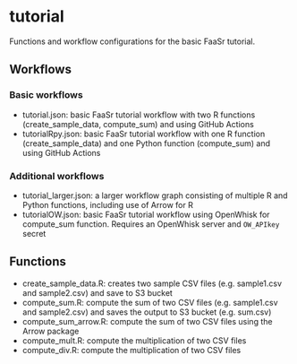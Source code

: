 # tutorial

Functions and workflow configurations for the basic FaaSr tutorial.

## Workflows

### Basic workflows

- tutorial.json: basic FaaSr tutorial workflow with two R functions (create_sample_data, compute_sum) and using GitHub Actions
- tutorialRpy.json: basic FaaSr tutorial workflow with one R function (create_sample_data) and one Python function (compute_sum) and using GitHub Actions

### Additional workflows
- tutorial_larger.json: a larger workflow graph consisting of multiple R and Python functions, including use of Arrow for R
- tutorialOW.json: basic FaaSr tutorial workflow using OpenWhisk for compute_sum function. Requires an OpenWhisk server and `OW_APIkey` secret

## Functions

- create_sample_data.R: creates two sample CSV files (e.g. sample1.csv and sample2.csv) and save to S3 bucket
- compute_sum.R: compute the sum of two CSV files (e.g. sample1.csv and sample2.csv) and saves the output to S3 bucket (e.g. sum.csv)
- compute_sum_arrow.R: compute the sum of two CSV files using the Arrow package
- compute_mult.R: compute the multiplication of two CSV files
- compute_div.R: compute the multiplication of two CSV files
